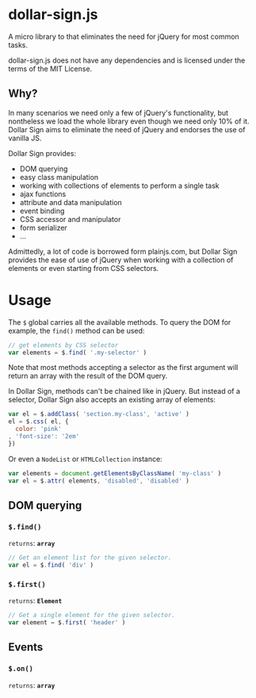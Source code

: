 # dollar-sign.js

A micro library to that eliminates the need for jQuery for most common tasks.

dollar-sign.js does not have any dependencies and is licensed under the terms of the MIT License.

## Why?

In many scenarios we need only a few of jQuery's functionality, but nontheless we load the whole library even though we need only 10% of it. Dollar Sign aims to eliminate the need of jQuery and endorses the use of vanilla JS.

Dollar Sign provides:
- DOM querying
- easy class manipulation
- working with collections of elements to perform a single task
- ajax functions
- attribute and data manipulation
- event binding
- CSS accessor and manipulator
- form serializer
- ...

Admittedly, a lot of code is borrowed form plainjs.com, but Dollar Sign provides the ease of use of jQuery when working with a collection of elements or even starting from CSS selectors.

# Usage

The `$` global carries all the available methods. To query the DOM for example, the `find()` method can be used:

```js
// get elements by CSS selector
var elements = $.find( '.my-selector' )
```

Note that most methods accepting a selector as the first argument will return an array with the result of the DOM query.

In Dollar Sign, methods can't be chained like in jQuery. But instead of a selector, Dollar Sign also accepts an existing array of elements:

```js
var el = $.addClass( 'section.my-class', 'active' )
el = $.css( el, {
  color: 'pink'
, 'font-size': '2em'
})
```

Or even a `NodeList` or `HTMLCollection` instance:

```js
var elements = document.getElementsByClassName( 'my-class' )
var el = $.attr( elements, 'disabled', 'disabled' )
```

## DOM querying

### `$.find()`

`returns`: __`array`__

```js
// Get an element list for the given selector.
var el = $.find( 'div' )
```

### `$.first()`

`returns`: __`Element`__

```js
// Get a single element for the given selector.
var element = $.first( 'header' )
```

## Events

### `$.on()`

`returns`: __`array`__














